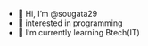 - 👋 Hi, I’m @sougata29
- 👀 interested in programming
- 🌱 I’m currently learning Btech(IT)

<!---
sougata29/sougata29 is a ✨ special ✨ repository because its `README.md` (this file) appears on your GitHub profile.
You can click the Preview link to take a look at your changes.
--->
